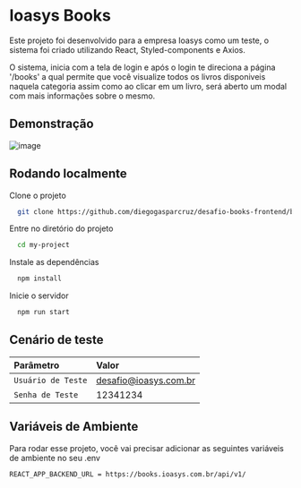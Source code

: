 # Ioasys Books

Este projeto foi desenvolvido para a empresa Ioasys como um teste, o sistema foi criado utilizando React, Styled-components e Axios.

O sistema, inicia com a tela de login e após o login te direciona a página '/books' a qual permite que você visualize todos os
livros disponiveis naquela categoria assim como ao clicar em um livro, será aberto um modal com mais informações sobre o mesmo.

## Demonstração

![image](https://drive.google.com/uc?export=view&id=15CR--Ypx9u00y2amuzbZnL3Eh0xb55aO)

## Rodando localmente

Clone o projeto

```bash
  git clone https://github.com/diegogasparcruz/desafio-books-frontend/blob/main/src/components/ListBooks/index.jsx
```

Entre no diretório do projeto

```bash
  cd my-project
```

Instale as dependências

```bash
  npm install
```

Inicie o servidor

```bash
  npm run start
```

## Cenário de teste

| Parâmetro          | Valor                 |
| :----------------- | :-------------------- |
| `Usuário de Teste` | desafio@ioasys.com.br |
| `Senha de Teste`   | 12341234              |

## Variáveis de Ambiente

Para rodar esse projeto, você vai precisar adicionar as seguintes variáveis de ambiente no seu .env

`REACT_APP_BACKEND_URL = https://books.ioasys.com.br/api/v1/`
